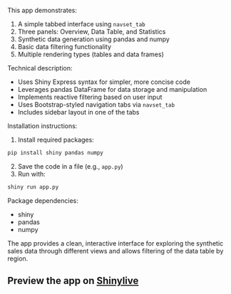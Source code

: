This app demonstrates:

1. A simple tabbed interface using `navset_tab`
2. Three panels: Overview, Data Table, and Statistics
3. Synthetic data generation using pandas and numpy
4. Basic data filtering functionality
5. Multiple rendering types (tables and data frames)

Technical description:
- Uses Shiny Express syntax for simpler, more concise code
- Leverages pandas DataFrame for data storage and manipulation
- Implements reactive filtering based on user input
- Uses Bootstrap-styled navigation tabs via `navset_tab`
- Includes sidebar layout in one of the tabs

Installation instructions:
1. Install required packages:
```bash
pip install shiny pandas numpy
```

2. Save the code in a file (e.g., `app.py`)
3. Run with:
```bash
shiny run app.py
```

Package dependencies:
- shiny
- pandas
- numpy

The app provides a clean, interactive interface for exploring the synthetic sales data through different views and allows filtering of the data table by region.
## Preview the app on [Shinylive](https://shinylive.io/py/app/#h=0&code=NobwRAdghgtgpmAXAAjFADugdOgnmAGlQGMB7CAFzkqVQEsZ1SAnC5dKCAEygGdk+7LgB0IDJq2QQAro1wD+EdKIBmzUjGS8AFnQjzxLNszhRiFOgDc4q9Zp17cWOAA90J3v0OS96aRSITbjhmImk6UVEAYmQAcWoQqCotDTgtXEptOAtiZB4KKFElLGZOLg0sXjg4LgAKAEYAJgBmAEpRXigAGzheAH18qGQAXiEsABEkqAAxUvhakFFkZeQAcny4VZR0LiwNvtKIAHM4Wt4C1mHVxoAGFoBaG-rH+tWidBC6Ui5eYfqbm5ENRwACOV3Gq1aBCWK1WJmsMk2KGKh3KMCwEBYMG6DQBgOQt3x-xurRKpGk3FqjShMOWqwpdAovC2UmwqIqqL0FFqAFYiXyiMSaRAVmsTEcvhAWSiyhViNpSHRiKdgKsAHJGbRvNYAZXJFC1RFWAFE+BRtasAOq9c0AXUFAPaEAAvk7osgddl2FATshSOgLOReKJwjgfXA+v6mbULBQesNhGAdd1eshJjoAEakKDMESEZAqOhdLpQDPxgAqzGkcDdEBiAGETEk0gUM1U2AB3RnaKRQSx0I5JSWiLsG5Ch6CWdt9Vu1OhcBNgVvBsCtRC05Ab0c9id9vocCBwLq1RMAeWszH7cA7ibXG9Foe0jRPSZT-HPISvN9X95Wv+WAACQRcCEWCtj0-55HAKhaG+fS8LI2LMLgtR3iKooYcsCEwEh8ijJ0PT9IMWBHOo0joBmKFwnAErkJCWA+kcCyQZhdLwtQ1Ysqq8CcBa2GrPaLGsfSYhMlxqw8VKRr8baQnLK6ZIUnU1JyVoiE5k4ZBdLIED8KMqoAIKWEcyAAEpwAinFGuWpAFF0ZkWRxmxGkZJkAKqicy1m2d0yAeYyzKyehrErCYFDSMwIrYbhG5bt2450Bie4HkeL6TAUyDlqWEGruuwUYY+z6JqZUAdmmUy3pBkHbglWAlrg+rwfOcAZjmqF5SFoo1aGvDNa1zDtapD6Jb4-jwUecDmCe+WdaxibipKfSFl0VDMIm0IzbNGGJp6PTmA5tEQOtQ2sfKirKr8wCJgZxaJrayAANTIF0dDnGccGDKqC10baWAMiC1aoU6W0YcDW2qUB1AgcwexTEtcw2JtmEgTBy2rTUAxTINSOdXQMGjRQJQ0YtaMhKhIyjNdt1ICdmFhRFUUfRVOMhfTkWwYRmMFMABG9FzUBfcTP0U8gBNE4dS1FqtqFBaKcVjrulj7pwqU7QUFjnEqK5oSFhUvjq6uvTkvk6upyGVTjkGQ8EMPgYjIUo1o6v9NFGnYyD5xJHpHN88RIG8MQzB0BmpykmRlIqSzoXZAzTte8AguWc5awMmJtq2mAzpEOA0DwLQYAmADdAmPAlC8GBLgUPmYBkJQ1BVygYCiNiFDoF0tkvRmRSyHgogHjwwZHVHyyZ7aQA)
